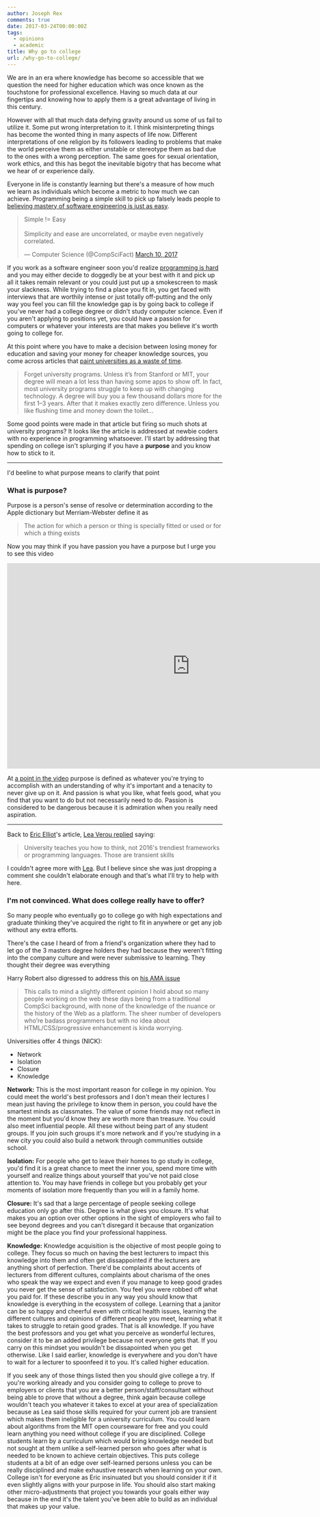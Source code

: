 ```yaml
---
author: Joseph Rex
comments: true
date: 2017-03-24T00:00:00Z
tags:
  - opinions
  - academic
title: Why go to college
url: /why-go-to-college/
---
```


We are in an era where knowledge has become so accessible that we question the need for higher education which was once known as the touchstone for professional excellence. Having so much data at our fingertips and knowing how to apply them is a great advantage of living in this century.
<!--more-->

However with all that much data defying gravity around us some of us fail to utilize it. Some put wrong interpretation to it. I think misinterpreting things has become the wonted thing in many aspects of life now. Different interpretations of one religion by its followers leading to problems that make the world perceive them as either unstable or stereotype them as bad due to the ones with a wrong perception. The same goes for sexual orientation, work ethics, and this has begot the inevitable bigotry that has become what we hear of or experience daily.

Everyone in life is constantly learning but there's a measure of how much we learn as individuals which become a metric to how much we can achieve. Programming being a simple skill to pick up falsely leads people to [believing mastery of software engineering is just as easy][1].

<blockquote class="twitter-tweet" data-lang="en"><p lang="en" dir="ltr">Simple != Easy<br><br>Simplicity and ease are uncorrelated, or maybe even negatively correlated.</p>&mdash; Computer Science (@CompSciFact) <a href="https://twitter.com/CompSciFact/status/840031018165948417">March 10, 2017</a></blockquote> <script async src="//platform.twitter.com/widgets.js" charset="utf-8"></script>

If you work as a software engineer soon you'd realize [programming is hard][2] and you may either decide to doggedly be at your best with it and pick up all it takes remain relevant or you could just put up a smokescreen to mask your slackness. While trying to find a place you fit in, you get faced with interviews that are worthily intense or just totally off-putting and the only way you feel you can fill the knowledge gap is by going back to college if you've never had a college degree or didn't study computer science. Even if you aren't applying to positions yet, you could have a passion for computers or whatever your interests are that makes you believe it's worth going to college for.

At this point where you have to make a decision between losing money for education and saving your money for cheaper knowledge sources, you come across articles that [paint universities as a waste of time][3].

> Forget university programs. Unless it’s from Stanford or MIT, your degree will mean a lot less than having some apps to show off. In fact, most university programs struggle to keep up with changing technology. A degree will buy you a few thousand dollars more for the first 1–3 years. After that it makes exactly zero difference. Unless you like flushing time and money down the toilet…

Some good points were made in that article but firing so much shots at university programs? It looks like the article is addressed at newbie coders with no experience in programming whatsoever. I'll start by addressing that spending on college isn't splurging if you have a **purpose** and you know how to stick to it.

<hr>

I'd beeline to what purpose means to clarify that point

### What is purpose?
Purpose is a person's sense of resolve or determination according to the Apple dictionary but Merriam-Webster define it as

> The action for which a person or thing is specially fitted or used or for which a thing exists

Now you may think if you have passion you have a purpose but I urge you to see this video

<div class="video"><iframe width="854" height="480" src="https://www.youtube.com/embed/uwIBFgxUYk8" frameborder="0" allowfullscreen></iframe></div>

At [a point in the video][4] purpose is defined as whatever you're trying to accomplish with an understanding of why it's important and a tenacity to never give up on it. And passion is what you like, what feels good, what you find that you want to do but not necessarily need to do. Passion is considered to be dangerous because it is admiration when you really need aspiration.

<hr>

Back to [Eric Elliot][5]'s article, [Lea Verou replied][6] saying:

> University teaches you how to think, not 2016's trendiest frameworks or programming languages. Those are transient skills

I couldn't agree more with [Lea][7]. But I believe since she was just dropping a comment she couldn't elaborate enough and that's what I'll try to help with here.

### I'm not convinced. What does college really have to offer?
So many people who eventually go to college go with high expectations and graduate thinking they've acquired the right to fit in anywhere or get any job without any extra efforts.

There's the case I heard of from a friend's organization where they had to let go of the 3 masters degree holders they had because they weren't fitting into the company culture and were never submissive to learning. They thought their degree was everything

Harry Robert also digressed to address this on [his AMA issue][9]

> This calls to mind a slightly different opinion I hold about so many people working on the web these days being from a traditional CompSci background, with none of the knowledge of the nuance or the history of the Web as a platform. The sheer number of developers who’re badass programmers but with no idea about HTML/CSS/progressive enhancement is kinda worrying.

Universities offer 4 things (NICK):

- Network
- Isolation
- Closure
- Knowledge

**Network:** This is the most important reason for college in my opinion. You could meet the world's best professors and I don't mean their lectures I mean just having the privilege to know them in person, you could have the smartest minds as classmates. The value of some friends may not reflect in the moment but you'd know they are worth more than treasure. You could also meet influential people. All these without being part of any student groups. If you join such groups it's more network and if you're studying in a new city you could also build a network through communities outside school.

**Isolation:** For people who get to leave their homes to go study in college, you'd find it is a great chance to meet the inner you, spend more time with yourself and realize things about yourself that you've not paid close attention to. You may have friends in college but you probably get your moments of isolation more frequently than you will in a family home.

**Closure:** It's sad that a large percentage of people seeking college education only go after this. Degree is what gives you closure. It's what makes you an option over other options in the sight of employers who fail to see beyond degrees and you can't disregard it because that organization might be the place you find your professional happiness.

**Knowledge:** Knowledge acquisition is the objective of most people going to college. They focus so much on having the best lecturers to impact this knowledge into them and often get dissappointed if the lecturers are anything short of perfection. There'd be complaints about accents of lecturers from different cultures, complaints about charisma of the ones who speak the way we expect and even if you manage to keep good grades you never get the sense of satisfaction. You feel you were robbed off what you paid for. If these describe you in any way you should know that knowledge is everything in the ecosystem of college. Learning that a janitor can be so happy and cheerful even with critical health issues, learning the different cultures and opinions of different people you meet, learning what it takes to struggle to retain good grades. That is all knowledge. If you have the best professors and you get what you perceive as wonderful lectures, consider it to be an added privilege because not everyone gets that. If you carry on this mindset you wouldn't be dissapointed when you get otherwise. Like I said earlier, knowledge is everywhere and you don't have to wait for a lecturer to spoonfeed it to you. It's called higher education.

If you seek any of those things listed then you should give college a try. If you're working already and you consider going to college to prove to employers or clients that you are a better person/staff/consultant without being able to prove that without a degree, think again because college wouldn't teach you whatever it takes to excel at your area of specialization because as Lea said those skills required for your current job are transient which makes them ineligible for a university curriculum. You could learn about algorithms from the MIT open courseware for free and you could learn anything you need without college if you are disciplined. College students learn by a curriculum which would bring knowledge needed but not sought at them unlike a self-learned person who goes after what is needed to be known to achieve certain objectives. This puts college students at a bit of an edge over self-learned persons unless you can be really disciplined and make exhaustive research when learning on your own. College isn't for everyone as Eric insinuated but you should consider it if it even slightly aligns with your purpose in life. You should also start making other micro-adjustments that project you towards your goals either way because in the end it's the talent you've been able to build as an individual that makes up your value.

[1]:https://www.quora.com/Why-is-programming-so-easy
[2]:http://thedailywtf.com/articles/programming-is-hard
[3]:https://medium.com/javascript-scene/want-to-code-a-university-degree-might-be-a-huge-waste-of-time-81e1817a2ef0#.98sjxivhh
[4]:https://youtu.be/uwIBFgxUYk8?t=530
[5]:https://twitter.com/_ericelliott
[6]:https://medium.com/@leaverou/youre-completely-missing-the-point-of-higher-education-274570eb5a02#.a26hn4yck
[7]:https://twitter.com/leaverou
[9]:https://github.com/csswizardry/ama/issues/24
